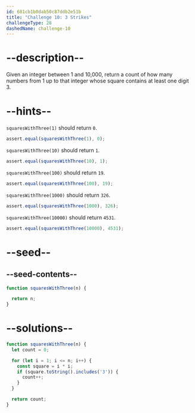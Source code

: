 ```yaml
---
id: 681cb1b0dab50c87ddb2e51b
title: "Challenge 10: 3 Strikes"
challengeType: 28
dashedName: challenge-10
---
```


# --description--

Given an integer between 1 and 10,000, return a count of how many numbers from 1 up to that integer whose square contains at least one digit 3.

# --hints--

`squaresWithThree(1)` should return `0`.

```js
assert.equal(squaresWithThree(1), 0);
```

`squaresWithThree(10)` should return `1`.

```js
assert.equal(squaresWithThree(10), 1);
```

`squaresWithThree(100)` should return `19`.

```js
assert.equal(squaresWithThree(100), 19);
```

`squaresWithThree(1000)` should return `326`.

```js
assert.equal(squaresWithThree(1000), 326);
```

`squaresWithThree(10000)` should return `4531`.

```js
assert.equal(squaresWithThree(10000), 4531);
```

# --seed--

## --seed-contents--

```js
function squaresWithThree(n) {

  return n;
}
```

# --solutions--

```js
function squaresWithThree(n) {
  let count = 0;

  for (let i = 1; i <= n; i++) {
    const square = i * i;
    if (square.toString().includes('3')) {
      count++;
    }
  }

  return count;
}
```
